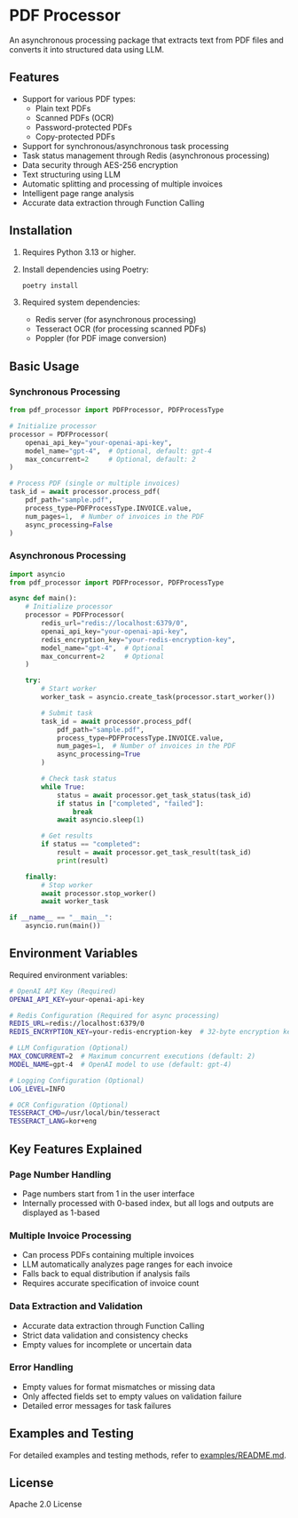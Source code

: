 # PDF Processor

An asynchronous processing package that extracts text from PDF files and converts it into structured data using LLM.

## Features

- Support for various PDF types:
  - Plain text PDFs
  - Scanned PDFs (OCR)
  - Password-protected PDFs
  - Copy-protected PDFs
- Support for synchronous/asynchronous task processing
- Task status management through Redis (asynchronous processing)
- Data security through AES-256 encryption
- Text structuring using LLM
- Automatic splitting and processing of multiple invoices
- Intelligent page range analysis
- Accurate data extraction through Function Calling

## Installation

1. Requires Python 3.13 or higher.

2. Install dependencies using Poetry:

    ```bash
    poetry install
    ```

3. Required system dependencies:

   - Redis server (for asynchronous processing)
   - Tesseract OCR (for processing scanned PDFs)
   - Poppler (for PDF image conversion)

## Basic Usage

### Synchronous Processing

```python
from pdf_processor import PDFProcessor, PDFProcessType

# Initialize processor
processor = PDFProcessor(
    openai_api_key="your-openai-api-key",
    model_name="gpt-4",  # Optional, default: gpt-4
    max_concurrent=2     # Optional, default: 2
)

# Process PDF (single or multiple invoices)
task_id = await processor.process_pdf(
    pdf_path="sample.pdf",
    process_type=PDFProcessType.INVOICE.value,
    num_pages=1,  # Number of invoices in the PDF
    async_processing=False
)
```

### Asynchronous Processing

```python
import asyncio
from pdf_processor import PDFProcessor, PDFProcessType

async def main():
    # Initialize processor
    processor = PDFProcessor(
        redis_url="redis://localhost:6379/0",
        openai_api_key="your-openai-api-key",
        redis_encryption_key="your-redis-encryption-key",
        model_name="gpt-4",  # Optional
        max_concurrent=2     # Optional
    )

    try:
        # Start worker
        worker_task = asyncio.create_task(processor.start_worker())

        # Submit task
        task_id = await processor.process_pdf(
            pdf_path="sample.pdf",
            process_type=PDFProcessType.INVOICE.value,
            num_pages=1,  # Number of invoices in the PDF
            async_processing=True
        )

        # Check task status
        while True:
            status = await processor.get_task_status(task_id)
            if status in ["completed", "failed"]:
                break
            await asyncio.sleep(1)

        # Get results
        if status == "completed":
            result = await processor.get_task_result(task_id)
            print(result)

    finally:
        # Stop worker
        await processor.stop_worker()
        await worker_task

if __name__ == "__main__":
    asyncio.run(main())
```

## Environment Variables

Required environment variables:

```bash
# OpenAI API Key (Required)
OPENAI_API_KEY=your-openai-api-key

# Redis Configuration (Required for async processing)
REDIS_URL=redis://localhost:6379/0
REDIS_ENCRYPTION_KEY=your-redis-encryption-key  # 32-byte encryption key

# LLM Configuration (Optional)
MAX_CONCURRENT=2  # Maximum concurrent executions (default: 2)
MODEL_NAME=gpt-4  # OpenAI model to use (default: gpt-4)

# Logging Configuration (Optional)
LOG_LEVEL=INFO

# OCR Configuration (Optional)
TESSERACT_CMD=/usr/local/bin/tesseract
TESSERACT_LANG=kor+eng
```

## Key Features Explained

### Page Number Handling

- Page numbers start from 1 in the user interface
- Internally processed with 0-based index, but all logs and outputs are displayed as 1-based

### Multiple Invoice Processing

- Can process PDFs containing multiple invoices
- LLM automatically analyzes page ranges for each invoice
- Falls back to equal distribution if analysis fails
- Requires accurate specification of invoice count

### Data Extraction and Validation

- Accurate data extraction through Function Calling
- Strict data validation and consistency checks
- Empty values for incomplete or uncertain data

### Error Handling

- Empty values for format mismatches or missing data
- Only affected fields set to empty values on validation failure
- Detailed error messages for task failures

## Examples and Testing

For detailed examples and testing methods, refer to [examples/README.md](examples/README.md).

## License

Apache 2.0 License
